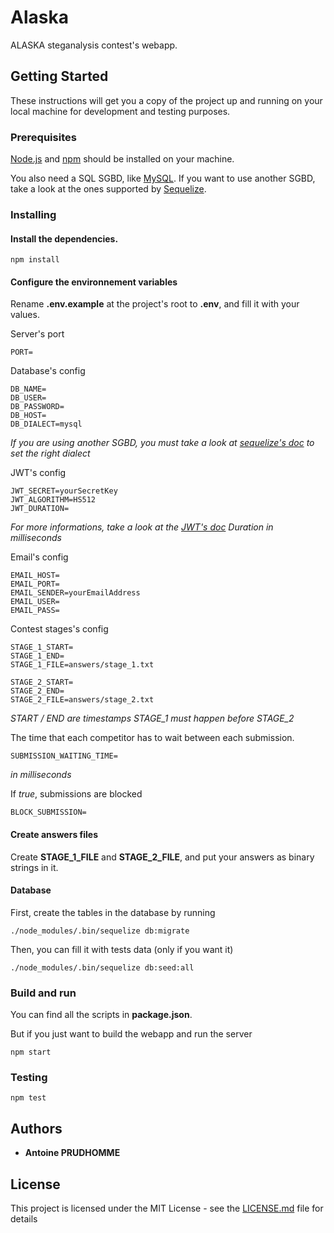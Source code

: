 # Alaska

ALASKA steganalysis contest's webapp.

## Getting Started

These instructions will get you a copy of the project up and running on your local machine for development and testing purposes.

### Prerequisites

[Node.js](https://nodejs.org/en/) and [npm](https://docs.npmjs.com/) should be installed on your machine.

You also need a SQL SGBD, like [MySQL](https://www.mysql.com/fr/).
If you want to use another SGBD, take a look at the ones supported by [Sequelize](http://docs.sequelizejs.com/).

### Installing

#### Install the dependencies.

```
npm install
```

#### Configure the environnement variables

Rename **.env.example** at the project's root to **.env**, and fill it with your values.

Server's port
```
PORT=
```

Database's config
```
DB_NAME=
DB_USER=
DB_PASSWORD=
DB_HOST=
DB_DIALECT=mysql
```
*If you are using another SGBD, you must take a look at [sequelize's doc](http://sequelize.readthedocs.io/en/1.7.0/docs/usage/#dialects) to set the right dialect*

JWT's config
```
JWT_SECRET=yourSecretKey
JWT_ALGORITHM=HS512
JWT_DURATION=
```
*For more informations, take a look at the [JWT's doc](https://www.npmjs.com/package/jsonwebtoken)*
*Duration in milliseconds*

Email's config
```
EMAIL_HOST=
EMAIL_PORT=
EMAIL_SENDER=yourEmailAddress
EMAIL_USER=
EMAIL_PASS=
```

Contest stages's config
```
STAGE_1_START=
STAGE_1_END=
STAGE_1_FILE=answers/stage_1.txt

STAGE_2_START=
STAGE_2_END=
STAGE_2_FILE=answers/stage_2.txt
```
*START / END are timestamps*
*STAGE_1 must happen before STAGE_2*

The time that each competitor has to wait between each submission.
```
SUBMISSION_WAITING_TIME=
```
*in milliseconds*

If *true*, submissions are blocked
```
BLOCK_SUBMISSION=
```

#### Create answers files

Create **STAGE_1_FILE** and **STAGE_2_FILE**, and put your answers as binary strings in it.

#### Database

First, create the tables in the database by running
```
./node_modules/.bin/sequelize db:migrate
```

Then, you can fill it with tests data (only if you want it)
```
./node_modules/.bin/sequelize db:seed:all
```

### Build and run

You can find all the scripts in **package.json**.

But if you just want to build the webapp and run the server
```
npm start
```

### Testing

```
npm test
```

## Authors

* **Antoine PRUDHOMME**

## License

This project is licensed under the MIT License - see the [LICENSE.md](LICENSE.md) file for details

